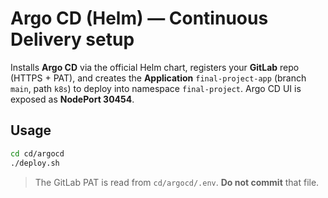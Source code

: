 # Argo CD (Helm) — Continuous Delivery setup

Installs **Argo CD** via the official Helm chart, registers your **GitLab** repo (HTTPS + PAT),
and creates the **Application** `final-project-app` (branch `main`, path `k8s`) to deploy into
namespace `final-project`. Argo CD UI is exposed as **NodePort 30454**.

## Usage
```bash
cd cd/argocd
./deploy.sh
```

> The GitLab PAT is read from `cd/argocd/.env`. **Do not commit** that file.
